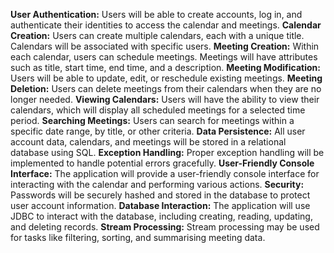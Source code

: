 **User Authentication:** Users will be able to create accounts, log in, and authenticate their identities to access the calendar and meetings.
**Calendar Creation:** Users can create multiple calendars, each with a unique title. Calendars will be associated with specific users.
**Meeting Creation:** Within each calendar, users can schedule meetings. Meetings will have attributes such as title, start time, end time, and a description.
**Meeting Modification:** Users will be able to update, edit, or reschedule existing meetings.
**Meeting Deletion:** Users can delete meetings from their calendars when they are no longer needed.
**Viewing Calendars:** Users will have the ability to view their calendars, which will display all scheduled meetings for a selected time period.
**Searching Meetings:** Users can search for meetings within a specific date range, by title, or other criteria.
**Data Persistence:** All user account data, calendars, and meetings will be stored in a relational database using SQL.
**Exception Handling:** Proper exception handling will be implemented to handle potential errors gracefully.
**User-Friendly Console Interface:** The application will provide a user-friendly console interface for interacting with the calendar and performing various actions.
**Security:** Passwords will be securely hashed and stored in the database to protect user account information.
**Database Interaction:** The application will use JDBC to interact with the database, including creating, reading, updating, and deleting records.
**Stream Processing:** Stream processing may be used for tasks like filtering, sorting, and summarising meeting data.
